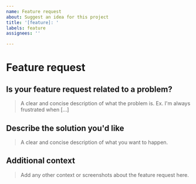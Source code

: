 ```yaml
---
name: Feature request
about: Suggest an idea for this project
title: '[feature]: '
labels: feature
assignees: ''

---
```


# Feature request

## Is your feature request related to a problem?

> A clear and concise description of what the problem is. Ex. I'm always frustrated when [...]

## Describe the solution you'd like

> A clear and concise description of what you want to happen.

## Additional context

> Add any other context or screenshots about the feature request here.

